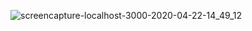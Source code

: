 ![screencapture-localhost-3000-2020-04-22-14_49_12](https://user-images.githubusercontent.com/42955212/79978433-9953ce80-84a8-11ea-9eee-2eeaf010a664.png)
